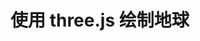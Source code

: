 # 使用 three.js 绘制地球

[annotation]: <id> (b575f629-a6bb-4631-9f75-5646823ce9e8)
[annotation]: <status> (public)
[annotation]: <create_time> (2020-06-07 01:04:56)
[annotation]: <category> (计算机技术)
[annotation]: <tags> (Javascript)
[annotation]: <comments> (false)
[annotation]: <url> (http://blog.ccyg.studio/article/b575f629-a6bb-4631-9f75-5646823ce9e8)

<script src="https://fastly.jsdelivr.net/npm/jquery@3.4.0/dist/jquery.min.js"></script>
<script src="https://fastly.jsdelivr.net/npm/three@0.117.1/build/three.min.js"></script>

<div class="ui segment" id="scene"></div>
<script type="module" src="../../../src/code/html/three/globe/globe.js"></script>
<div id="world" src="../../../src/code/html/three/globe/world.jpg"></div>
<div id="sky" src="../../../src/code/html/three/globe/sky.jpg"></div>
